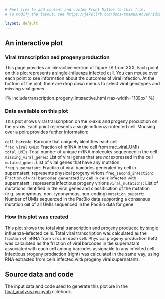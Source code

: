```yaml
---
# Feel free to add content and custom Front Matter to this file.
# To modify the layout, see https://jekyllrb.com/docs/themes/#overriding-theme-defaults

layout: default
---
```

## An interactive plot
### Viral transcription and progeny production
This page provides an interactive version of figure 5A from XXX. Each point on this plot represents a single-influenza infected cell. You can mouse over each point to see information about the outcomes of viral infection. At the bottom of the plot, there are drop down menus to select viral genotypes and missing viral genes.

{% include transcription_progeny_interactive.html max-width="100px" %}
<br>

### Data available on this plot
This plot shows viral transcription on the x-axis and progeny production on the y-axis. Each point represents a single influenza-infected cell. Mousing over a point provides further information:  

`cell_barcode`: Barcode that uniquely identifies each cell  
`frac_viral_UMIs`: Fraction of mRNA in the cell from frac_viral_UMIs  
`total_UMIs`: Total number of unique mRNA molecules sequenced in the cell  
`missing_viral_genes`: List of viral genes that are *not* expressed in the cell  
`mutated_genes`: List of viral genes that have any mutation  
`freq_supernatant`: Fraction of viral barcodes generated by cell in supernatant; represents physical progeny virions
`freq_second_infection`:  Fraction of viral barcodes generated by cell in cells infected with supernatant ; represents infectious progeny virions
`viral_mutations`: List of mutations identified in the viral genes and classification of the mutation (e.g. synonymous, non-synonymous, non-coding)
`mutation_support`: Number of UMIs sequenced in the PacBio data supporting a consensus mutation out of all UMIs sequenced in the PacBio data for gene

### How this plot was created
This plot shows the total viral transcription and progeny produced by single influenza-infected cells. Total viral transcription was calculated as the fraction of mRNA from virus in each cell. Physical progeny production (left) was calculated as the fraction of viral barcodes in the supernatant associated with each cell among barcodes assignable to any infected cell. Infectious progeny production (right) was calculated in the same way, using RNA extracted from cells infected with progeny viral supernatants.

## Source data and code
The input data and code used to generate this plot are in the [final_analysis.py.ipynb](https://github.com/jbloomlab/barcoded_flu_pdmH1N1/blob/main/final_analysis.py.ipynb) notebook.
